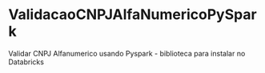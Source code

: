# ValidacaoCNPJAlfaNumericoPySpark
Validar CNPJ Alfanumerico usando Pyspark - biblioteca para instalar no Databricks
